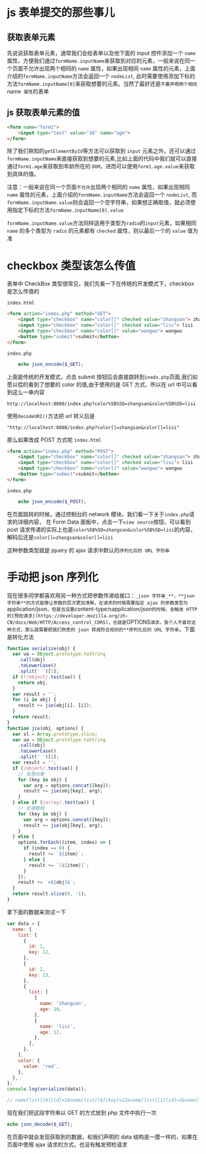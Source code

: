 <!-- Date: 2018-02-24 00:27:58 -->

# js 表单提交的那些事儿

## 获取表单元素

先说说获取表单元素，通常我们会给表单以及他下面的 input 控件添加一个 `name` 属性，方便我们通过`formName.inputName`来获取到对应的元素，一般来说在同一个页面不允许出现两个相同的 `name` 属性，如果出现相同 `name` 属性的元素，上面介绍的`formName.inputName`方法会返回一个 `nodeList`,
此时需要使用添加下标的方法`formName.inputName[0]`来获取想要的元素。当然了最好还是`不要声明两个相同 `name` 属性`的表单

## js 获取表单元素的值

```html
<form name="form1">
    <input type="text" value="16" name="age">
</form>
```

除了我们熟知的`getElementById`等方法可以获取到 `input` 元素之外，还可以通过`formName.inputName`来直接获取到想要的元素,比如上面的代码中我们就可以直接通过`form1.age`来获取到年龄所在的 `DOM`，进而可以使用`form1.age.value`来获取到具体的值。

注意：一般来说在同一个页面`不允许`出现两个相同的 `name` 属性，如果出现相同 `name` 属性的元素，上面介绍的`formName.inputName`方法会返回一个 `nodeList`, 而`formName.inputName.value`则会返回一个空字符串，如果想正确取值，就必须使用指定下标的方法`formName.inputName[0].value`

`formName.inputName.value`方法同样适用于类型为`radio`的`input`元素，如果相同 `name` 的多个类型为 `radio` 的元素都有 `checked` 属性，则以最后一个的 `value` 值为准

# checkbox 类型该怎么传值

表单中 CheckBox 类型很常见，我们先看一下在传统的开发模式下，checkbox 是怎么传值的

`index.html`

```html
<form action="index.php" method="GET">
    <input type="checkbox" name="color[]" checked value="zhangsan"> zhangsan
    <input type="checkbox" name="color[]" checked value="lisi"> lisi
    <input type="checkbox" name="color[]" value="wangwu"> wangwu
    <button type="submit">submit</button>
</form>
```

`index.php`

```php
    echo json_encode($_GET);
```

上面是传统的开发模式，点击 submit 按钮后会直接跳转到`inedx.php`页面,我们如愿以偿的看到了想要的 color 的值,由于使用的是 GET 方式，所以在 url 中可以看到这么一串内容

```
http://localhost:8080/index.php?color%5B%5D=zhangsan&color%5B%5D=lisi
```

使用`decodeURI()`方法把 url 转义后是

```
"http://localhost:8080/index.php?color[]=zhangsan&color[]=lisi"
```

那么如果改成 POST 方式呢
`index.html`

```html
<form action="index.php" method="POST">
    <input type="checkbox" name="color[]" checked value="zhangsan"> zhangsan
    <input type="checkbox" name="color[]" checked value="lisi"> lisi
    <input type="checkbox" name="color[]" value="wangwu"> wangwu
    <button type="submit">submit</button>
</form>
```

`index.php`

```php
    echo json_encode($_POST);
```

在页面跳转的时候，通过控制台的 network 模块，我们看一下关于`index.php`请求的详细内容， 在 Form Data 面板中，点击一下`view source`按钮，可以看到 post 请求传递的实际上也是`color%5B%5D=zhangsan&color%5B%5D=lisi`的内容，解码后还是`color[]=zhangsan&color[]=lisi`

这种参数类型就是 jquery 的 ajax 请求中默认的`序列化后的 URL 字符串`

# 手动把 json 序列化

现在很多同学都喜欢用另一种方式把参数传递给接口：`_json 字符串_**，**json 字符串**的方式能够让参数的层次更加清晰，在请求的时候需要指定 ajax 的参数类型为`application/json`，但是当设置`content-type`为`application/json`的时候，会触发 HTTP 的[预检请求](https://developer.mozilla.org/zh-CN/docs/Web/HTTP/Access_control_CORS)，也就是`OPTIONS`请求。我个人不喜欢这种方式，那么就需要把我们熟悉的 json 转成符合规则的**序列化后的 URL 字符串`，下面是转化方法

```js
function serialize(obj) {
  var ua = Object.prototype.toString
    .call(obj)
    .toLowerCase()
    .split(' ')[1];
  if (!/object/.test(ua)) {
    return obj;
  }
  var result = '';
  for (i in obj) {
    result += jie(obj[i], [i]);
  }
  return result;
}
function jie(obj, options) {
  var sl = Array.prototype.slice;
  var ua = Object.prototype.toString
    .call(obj)
    .toLowerCase()
    .split(' ')[1];
  var result = '';
  if (/object/.test(ua)) {
    // 处理对象
    for (key in obj) {
      var arg = options.concat([key]);
      result += jie(obj[key], arg);
    }
  } else if (/array/.test(ua)) {
    // 处理数组
    for (key in obj) {
      var arg = options.concat([key]);
      result += jie(obj[key], arg);
    }
  } else {
    options.forEach((item, index) => {
      if (index == 0) {
        result += `${item}`;
      } else {
        result += `[${item}]`;
      }
    });
    result += `=${obj}&`;
  }
  return result.slice(0, -1);
}
```

拿下面的数据来测试一下

```js
var data = {
  name: {
    list: [
      {
        id: 1,
        key: 12,
      },
      {
        id: 2,
        key: 13,
      },
      {
        list: [
          {
            name: 'zhangsan',
            age: 10,
          },
          {
            name: 'lisi',
            age: 12,
          },
        ],
      },
    ],
    color: {
      value: 'red',
    },
  },
};
console.log(serialize(data));

// name[list][0][id]=1&name[list][0][key]=12&name[list][1][id]=2&name[list][1][key]=13&name[list][2][list][0][name]=zhangsan&name[list][2][list][0][age]=10&name[list][2][list][1][name]=lisi&name[list][2][list][1][age]=12&name[color][value]=red
```

现在我们把这段字符串以 GET 的方式放到 php 文件中执行一次

```php
echo json_decode($_GET);
```

在页面中就会发现获取到的数据，和我们声明的 data 结构是一摸一样的，如果在页面中使用 ajax 请求的方式，也没有触发预检请求
